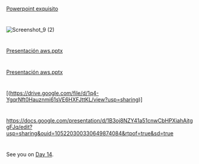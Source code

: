 


 [Powerpoint exquisito ](https://docs.google.com/presentation/d/e/2PACX-1vTy6CNULzBg0B4dJilB96jC_St2D4ZCbfedv6FS1HbRFzvUeUrkKmB3ap5IaHknnw/pub?start=true&loop=true&delayms=2000)



#
![Screenshot_9 (2)](https://user-images.githubusercontent.com/96561825/169445530-f4249210-44cb-42b8-8218-adb7fc117b5a.png)
#
#
[Presentación   aws.pptx](https://github.com/MisDiasdeDevOps/AWS-001/files/8735692/Presentacion.aws.pptx)
#
#
[Presentación   aws.pptx](https://github.com/MisDiasdeDevOps/AWS-001/files/8735693/Presentacion.aws.pptx)
#
#
#
[(https://drive.google.com/file/d/1q4-YgqrNft0Hauznmi61sVE6HXFJttKL/view?usp=sharing)]


###
#
https://docs.google.com/presentation/d/1B3oj8NZY41a51cnwCbHPXiahAitggFJq/edit?usp=sharing&ouid=105220300330649874084&rtpof=true&sd=true
#
##
#
#
#
##
#

See you on [Day 14](day14.md).
